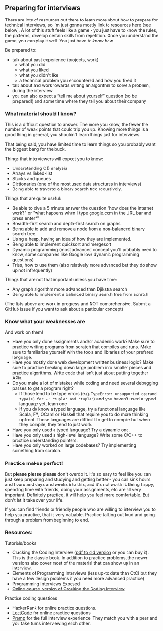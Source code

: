 ## Preparing for interviews

There are lots of resources out there to learn more about how to prepare for technical interviews, so I'm just gonna mostly link to resources here (see below). A lot of this stuff feels like a game - you just have to know the rules, the patterns, develop certain skills from repetition. Once you understand the game, you can play it well. You just have to *know how*.

Be prepared to:

- talk about past experience (projects, work)
  - what you did
  - what you liked
  - what you didn't like
  - a technical problem you encountered and how you fixed it
- talk about and work towards writing an algorithm to solve a problem, during the interview
- you can also expect a “tell me about yourself” question (so be prepared!) and some time where they tell you about their company

### What material should I know?

This is a difficult question to answer. The more you know, the fewer the number of weak points that could trip you up. Knowing more things is a good thing in general, you shouldn't learn things just for interviews.

That being said, you have limited time to learn things so you probably want the biggest bang for the buck.

Things that interviewers will expect you to know:
- Understanding O() analysis
- Arrays vs linked-list
- Stacks and queues
- Dictionaries (one of the most used data structures in interviews)
- Being able to traverse a binary search tree recursively.

Things that are quite useful:
- Be able to give a 5 minute answer the question "how does the internet work?" or "what happens when I type google.com in the URL bar and press enter?"
- Breadth-first search and depth-first search on graphs
- Being able to add and remove a node from a non-balanced binary search tree.
- Using a heap, having an idea of how they are implemented.
- Being able to implement quicksort and mergesort
- Dynamic programming (most advanced concept you'll probably need to know, some companies like Google love dynamic programming questions)
- Tries, how to use them (also relatively more advanced but they do show up not infrequently)

Things that are not that important unless you have time:
- Any graph algorithm more advanced than Djikstra search
- Being able to implement a balanced binary search tree from scratch

(The lists above are work in progress and NOT comprehensive. Submit a GitHub issue if you want to ask about a particular concept)

### Know what your weaknesses are

And work on them!

- Have you only done assignments and/or academic work? Make sure to practice writing programs from scratch that compiles and runs. Make sure to familiarize yourself with the tools and libraries of your prefered language.
- Have you mostly done web development written business logic? Make sure to practice breaking down large problem into smaller pieces and practice algorithms. Write code that isn't just about putting together APIs.
- Do you make a lot of mistakes while coding and need several debugging passes to get a program right?
  - If those tend to be type errors (e.g. `TypeError: unsupported operand type(s) for -: 'tuple' and 'tuple'`) and you haven't used a typed language yet, learn one
  - If you do know a typed language, try a functional language like Scala, F#, OCaml or Haskell that require you to do more thinking upfront. Those languages are difficult to get to compile but when they compile, they tend to just work.
- Have you only used a typed language? Try a dynamic one.
- Have you only used a high-level language? Write some C/C++ to practice understanding pointers.
- Have you only worked on large codebases? Try implementing something from scratch.

### Practice makes perfect!

But **please please please** don't overdo it. It's so easy to feel like you can just keep preparing and studying and getting better - you can sink hours and hours and days and weeks into this, and it's not worth it. Being happy, spending time with friends, doing your assignments, etc are all very important. Definitely practice, it will help you feel more comfortable. But don't let it take over your life.

If you can find friends or friendly people who are willing to interview you to help you practice, that is very valuable. Practice talking out loud and going through a problem from beginning to end.

### Resources:

Tutorials/books

- Cracking the Coding Interview ([pdf to old version](https://inspirit.net.in/books/placements/Cracking%20the%20Coding%20Interview.pdf) or you can buy it). This is the classic book. In addition to practice problems, the newer versions also cover most of the material that can show up in an interview.
- Elements of Programming Interviews (less up-to date than CtCI but they have a few design problems if you need more advanced practice)
- Programming Interviews Exposed
- [Online course-version of Cracking the Coding Interview](https://www.hackerrank.com/domains/tutorials/cracking-the-coding-interview)

Practice coding questions

- [HackerRank](https://www.hackerrank.com/dashboard) for online practice questions.
- [LeetCode](https://leetcode.com/) for online practice questions.
- [Pramp](https://www.pramp.com/) for the full interview experience. They match you with a peer and you take turns interviewing each other.
